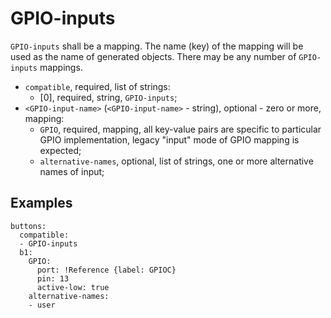 GPIO-inputs
===========

`GPIO-inputs` shall be a mapping. The name (key) of the mapping will be used as the name of generated objects. There may
be any number of `GPIO-inputs` mappings.

- `compatible`, required, list of strings:
  - [0], required, string, `GPIO-inputs`;
- `<GPIO-input-name>` (`<GPIO-input-name>` - string), optional - zero or more, mapping:
  - `GPIO`, required, mapping, all key-value pairs are specific to particular GPIO implementation, legacy "input" mode
  of GPIO mapping is expected;
  - `alternative-names`, optional, list of strings, one or more alternative names of input;

Examples
--------

```
buttons:
  compatible:
  - GPIO-inputs
  b1:
    GPIO:
      port: !Reference {label: GPIOC}
      pin: 13
      active-low: true
    alternative-names:
    - user
```
